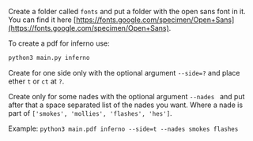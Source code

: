 Create a folder called ```fonts``` and put a folder with the open sans font in it.
You can find it here [https://fonts.google.com/specimen/Open+Sans](https://fonts.google.com/specimen/Open+Sans).

To create a pdf for inferno use:
```python
python3 main.py inferno
```

Create for one side only with the optional argument ```--side=?``` and place ether ```t``` or ```ct``` at ```?```.

Create only for some nades with the optional argument ```--nades ``` and put after that a space separated list of the nades you want.
Where a nade is part of ```['smokes', 'mollies', 'flashes', 'hes']```.


Example: ```python3 main.pdf inferno --side=t --nades smokes flashes```